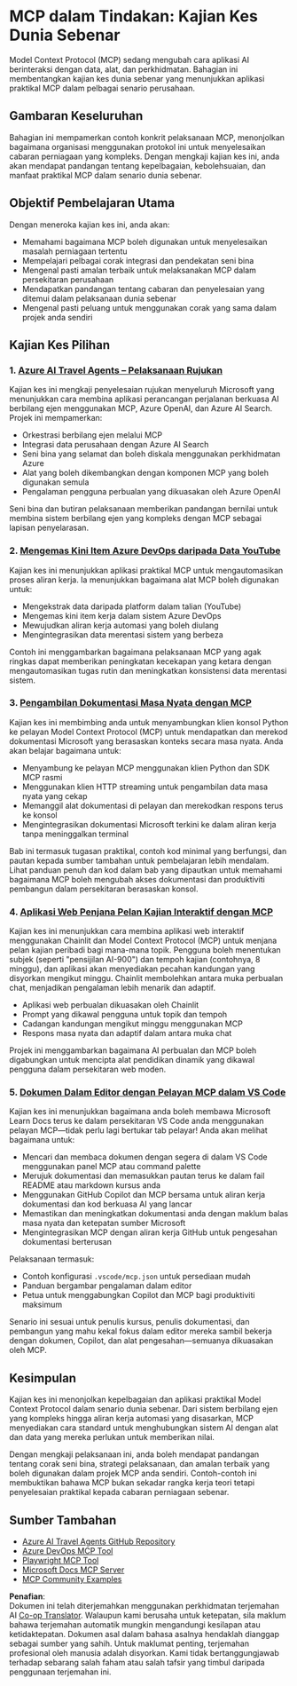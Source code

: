 <!--
CO_OP_TRANSLATOR_METADATA:
{
  "original_hash": "671162f2687253f22af11187919ed02d",
  "translation_date": "2025-06-21T14:01:03+00:00",
  "source_file": "09-CaseStudy/README.md",
  "language_code": "ms"
}
-->
# MCP dalam Tindakan: Kajian Kes Dunia Sebenar

Model Context Protocol (MCP) sedang mengubah cara aplikasi AI berinteraksi dengan data, alat, dan perkhidmatan. Bahagian ini membentangkan kajian kes dunia sebenar yang menunjukkan aplikasi praktikal MCP dalam pelbagai senario perusahaan.

## Gambaran Keseluruhan

Bahagian ini mempamerkan contoh konkrit pelaksanaan MCP, menonjolkan bagaimana organisasi menggunakan protokol ini untuk menyelesaikan cabaran perniagaan yang kompleks. Dengan mengkaji kajian kes ini, anda akan mendapat pandangan tentang kepelbagaian, kebolehsuaian, dan manfaat praktikal MCP dalam senario dunia sebenar.

## Objektif Pembelajaran Utama

Dengan meneroka kajian kes ini, anda akan:

- Memahami bagaimana MCP boleh digunakan untuk menyelesaikan masalah perniagaan tertentu
- Mempelajari pelbagai corak integrasi dan pendekatan seni bina
- Mengenal pasti amalan terbaik untuk melaksanakan MCP dalam persekitaran perusahaan
- Mendapatkan pandangan tentang cabaran dan penyelesaian yang ditemui dalam pelaksanaan dunia sebenar
- Mengenal pasti peluang untuk menggunakan corak yang sama dalam projek anda sendiri

## Kajian Kes Pilihan

### 1. [Azure AI Travel Agents – Pelaksanaan Rujukan](./travelagentsample.md)

Kajian kes ini mengkaji penyelesaian rujukan menyeluruh Microsoft yang menunjukkan cara membina aplikasi perancangan perjalanan berkuasa AI berbilang ejen menggunakan MCP, Azure OpenAI, dan Azure AI Search. Projek ini mempamerkan:

- Orkestrasi berbilang ejen melalui MCP
- Integrasi data perusahaan dengan Azure AI Search
- Seni bina yang selamat dan boleh diskala menggunakan perkhidmatan Azure
- Alat yang boleh dikembangkan dengan komponen MCP yang boleh digunakan semula
- Pengalaman pengguna perbualan yang dikuasakan oleh Azure OpenAI

Seni bina dan butiran pelaksanaan memberikan pandangan bernilai untuk membina sistem berbilang ejen yang kompleks dengan MCP sebagai lapisan penyelarasan.

### 2. [Mengemas Kini Item Azure DevOps daripada Data YouTube](./UpdateADOItemsFromYT.md)

Kajian kes ini menunjukkan aplikasi praktikal MCP untuk mengautomasikan proses aliran kerja. Ia menunjukkan bagaimana alat MCP boleh digunakan untuk:

- Mengekstrak data daripada platform dalam talian (YouTube)
- Mengemas kini item kerja dalam sistem Azure DevOps
- Mewujudkan aliran kerja automasi yang boleh diulang
- Mengintegrasikan data merentasi sistem yang berbeza

Contoh ini menggambarkan bagaimana pelaksanaan MCP yang agak ringkas dapat memberikan peningkatan kecekapan yang ketara dengan mengautomasikan tugas rutin dan meningkatkan konsistensi data merentasi sistem.

### 3. [Pengambilan Dokumentasi Masa Nyata dengan MCP](./docs-mcp/README.md)

Kajian kes ini membimbing anda untuk menyambungkan klien konsol Python ke pelayan Model Context Protocol (MCP) untuk mendapatkan dan merekod dokumentasi Microsoft yang berasaskan konteks secara masa nyata. Anda akan belajar bagaimana untuk:

- Menyambung ke pelayan MCP menggunakan klien Python dan SDK MCP rasmi
- Menggunakan klien HTTP streaming untuk pengambilan data masa nyata yang cekap
- Memanggil alat dokumentasi di pelayan dan merekodkan respons terus ke konsol
- Mengintegrasikan dokumentasi Microsoft terkini ke dalam aliran kerja tanpa meninggalkan terminal

Bab ini termasuk tugasan praktikal, contoh kod minimal yang berfungsi, dan pautan kepada sumber tambahan untuk pembelajaran lebih mendalam. Lihat panduan penuh dan kod dalam bab yang dipautkan untuk memahami bagaimana MCP boleh mengubah akses dokumentasi dan produktiviti pembangun dalam persekitaran berasaskan konsol.

### 4. [Aplikasi Web Penjana Pelan Kajian Interaktif dengan MCP](./docs-mcp/README.md)

Kajian kes ini menunjukkan cara membina aplikasi web interaktif menggunakan Chainlit dan Model Context Protocol (MCP) untuk menjana pelan kajian peribadi bagi mana-mana topik. Pengguna boleh menentukan subjek (seperti "pensijilan AI-900") dan tempoh kajian (contohnya, 8 minggu), dan aplikasi akan menyediakan pecahan kandungan yang disyorkan mengikut minggu. Chainlit membolehkan antara muka perbualan chat, menjadikan pengalaman lebih menarik dan adaptif.

- Aplikasi web perbualan dikuasakan oleh Chainlit
- Prompt yang dikawal pengguna untuk topik dan tempoh
- Cadangan kandungan mengikut minggu menggunakan MCP
- Respons masa nyata dan adaptif dalam antara muka chat

Projek ini menggambarkan bagaimana AI perbualan dan MCP boleh digabungkan untuk mencipta alat pendidikan dinamik yang dikawal pengguna dalam persekitaran web moden.

### 5. [Dokumen Dalam Editor dengan Pelayan MCP dalam VS Code](./docs-mcp/README.md)

Kajian kes ini menunjukkan bagaimana anda boleh membawa Microsoft Learn Docs terus ke dalam persekitaran VS Code anda menggunakan pelayan MCP—tidak perlu lagi bertukar tab pelayar! Anda akan melihat bagaimana untuk:

- Mencari dan membaca dokumen dengan segera di dalam VS Code menggunakan panel MCP atau command palette
- Merujuk dokumentasi dan memasukkan pautan terus ke dalam fail README atau markdown kursus anda
- Menggunakan GitHub Copilot dan MCP bersama untuk aliran kerja dokumentasi dan kod berkuasa AI yang lancar
- Memastikan dan meningkatkan dokumentasi anda dengan maklum balas masa nyata dan ketepatan sumber Microsoft
- Mengintegrasikan MCP dengan aliran kerja GitHub untuk pengesahan dokumentasi berterusan

Pelaksanaan termasuk:
- Contoh konfigurasi `.vscode/mcp.json` untuk persediaan mudah
- Panduan bergambar pengalaman dalam editor
- Petua untuk menggabungkan Copilot dan MCP bagi produktiviti maksimum

Senario ini sesuai untuk penulis kursus, penulis dokumentasi, dan pembangun yang mahu kekal fokus dalam editor mereka sambil bekerja dengan dokumen, Copilot, dan alat pengesahan—semuanya dikuasakan oleh MCP.

## Kesimpulan

Kajian kes ini menonjolkan kepelbagaian dan aplikasi praktikal Model Context Protocol dalam senario dunia sebenar. Dari sistem berbilang ejen yang kompleks hingga aliran kerja automasi yang disasarkan, MCP menyediakan cara standard untuk menghubungkan sistem AI dengan alat dan data yang mereka perlukan untuk memberikan nilai.

Dengan mengkaji pelaksanaan ini, anda boleh mendapat pandangan tentang corak seni bina, strategi pelaksanaan, dan amalan terbaik yang boleh digunakan dalam projek MCP anda sendiri. Contoh-contoh ini membuktikan bahawa MCP bukan sekadar rangka kerja teori tetapi penyelesaian praktikal kepada cabaran perniagaan sebenar.

## Sumber Tambahan

- [Azure AI Travel Agents GitHub Repository](https://github.com/Azure-Samples/azure-ai-travel-agents)
- [Azure DevOps MCP Tool](https://github.com/microsoft/azure-devops-mcp)
- [Playwright MCP Tool](https://github.com/microsoft/playwright-mcp)
- [Microsoft Docs MCP Server](https://github.com/MicrosoftDocs/mcp)
- [MCP Community Examples](https://github.com/microsoft/mcp)

**Penafian**:  
Dokumen ini telah diterjemahkan menggunakan perkhidmatan terjemahan AI [Co-op Translator](https://github.com/Azure/co-op-translator). Walaupun kami berusaha untuk ketepatan, sila maklum bahawa terjemahan automatik mungkin mengandungi kesilapan atau ketidaktepatan. Dokumen asal dalam bahasa asalnya hendaklah dianggap sebagai sumber yang sahih. Untuk maklumat penting, terjemahan profesional oleh manusia adalah disyorkan. Kami tidak bertanggungjawab terhadap sebarang salah faham atau salah tafsir yang timbul daripada penggunaan terjemahan ini.